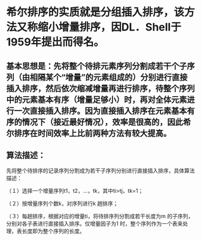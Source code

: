 # 希尔排序的实质就是分组插入排序，该方法又称缩小增量排序，因DL．Shell于1959年提出而得名。

## 基本思想是：先将整个待排元素序列分割成若干个子序列（由相隔某个“增量”的元素组成的）分别进行直接插入排序，然后依次缩减增量再进行排序，待整个序列中的元素基本有序（增量足够小）时，再对全体元素进行一次直接插入排序。因为直接插入排序在元素基本有序的情况下（接近最好情况），效率是很高的，因此希尔排序在时间效率上比前两种方法有较大提高。

## 算法描述：

先将整个待排序的记录序列分割成为若干子序列分别进行直接插入排序，具体算法描述：

（１）选择一个增量序列t1，t2，…，tk，其中ti>tj，tk=1；

（２）按增量序列个数k，对序列进行k 趟排序；

（３）每趟排序，根据对应的增量ti，将待排序列分割成若干长度为m 的子序列，分别对各子表进行直接插入排序。仅增量因子为1 时，整个序列作为一个表来处理，表长度即为整个序列的长度。
